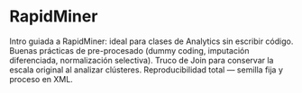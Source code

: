 # RapidMiner
Intro guiada a RapidMiner: ideal para clases de Analytics sin escribir código.  Buenas prácticas de pre-procesado (dummy coding, imputación diferenciada, normalización selectiva).  Truco de Join para conservar la escala original al analizar clústeres.  Reproducibilidad total — semilla fija y proceso en XML.

